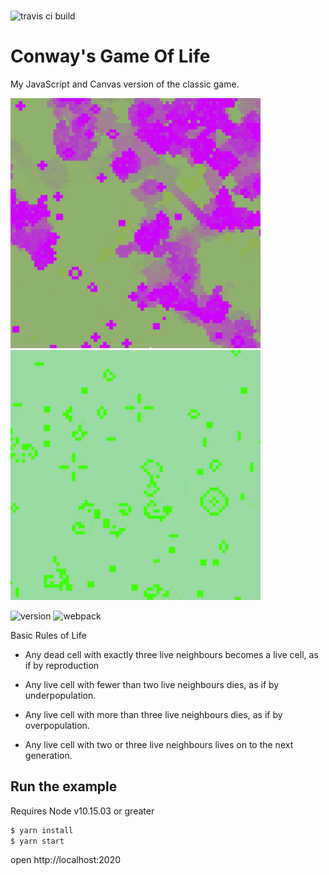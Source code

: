 ###

![travis ci build](https://travis-ci.org/pjkarlik/game-of-life.svg?branch=master)

# Conway's Game Of Life

My JavaScript and Canvas version of the classic game.

![Life](./splash.gif)
![Life](./splash2.gif)

![version](https://img.shields.io/badge/version-0.0.1-e05d44.svg?style=flat-square) ![webpack](https://img.shields.io/badge/webpack-4.12.1-51b1c5.svg?style=flat-square)

Basic Rules of Life

- Any dead cell with exactly three live neighbours becomes a live cell, as if by reproduction

- Any live cell with fewer than two live neighbours dies, as if by underpopulation.

- Any live cell with more than three live neighbours dies, as if by overpopulation.

- Any live cell with two or three live neighbours lives on to the next generation.

## Run the example

Requires Node v10.15.03 or greater

```bash
$ yarn install
$ yarn start
```

open http://localhost:2020
